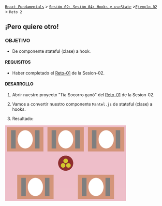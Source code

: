 [`React Fundamentals`](../../README.md) > [`Sesión 02: Sesión 04: Hooks y useState`](../Readme.md) >[`Ejemplo-02`](../Ejemplo-02) > `Reto 2`

## ¡Pero quiere otro!

### OBJETIVO
- De componente stateful (clase) a hook.

#### REQUISITOS
- Haber completado el [Reto-01](../../Sesion-02/Reto-01) de la Sesion-02.

#### DESARROLLO

1. Abrir nuestro proyecto "Tía Socorro ganó" del [Reto-01](../../Sesion-02/Reto-01) de la Sesion-02.

2. Vamos a convertir nuestro componente `Mantel.js` de stateful (clase) a hooks.

3. Resultado:
<img src="./public/resultado.png" width="400">

